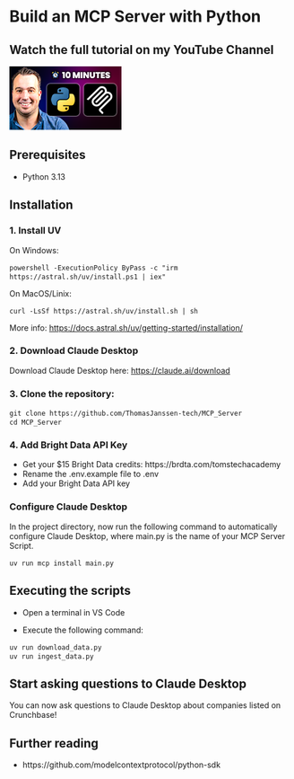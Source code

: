 <h1>Build an MCP Server with Python</h1>

<h2>Watch the full tutorial on my YouTube Channel</h2>
<div>

<a>
    <img src="thumbnail_small.png" alt="Thomas Janssen Youtube" width="200"/>
</a>
</div>

<h2>Prerequisites</h2>
<ul>
  <li>Python 3.13</li>
</ul>

<h2>Installation</h2>


<h3>1. Install UV</h3>


On Windows: 
```
powershell -ExecutionPolicy ByPass -c "irm https://astral.sh/uv/install.ps1 | iex"
```

On MacOS/Linix: 
```
curl -LsSf https://astral.sh/uv/install.sh | sh
```

More info: https://docs.astral.sh/uv/getting-started/installation/

<h3>2. Download Claude Desktop</h3>

Download Claude Desktop here: https://claude.ai/download

<h3>3. Clone the repository:</h3>

```
git clone https://github.com/ThomasJanssen-tech/MCP_Server
cd MCP_Server
```


<h3>4. Add Bright Data API Key</h3>
<ul>
<li>Get your $15 Bright Data credits: https://brdta.com/tomstechacademy</li>
<li>Rename the .env.example file to .env</li>
<li>Add your Bright Data API key</li>
</ul>

<h3>Configure Claude Desktop</h3>

In the project directory, now run the following command to automatically configure Claude Desktop, where main.py is the name of your MCP Server Script.

```
uv run mcp install main.py
```

<h2>Executing the scripts</h2>

- Open a terminal in VS Code

- Execute the following command:

```
uv run download_data.py
uv run ingest_data.py
```

<h2>Start asking questions to Claude Desktop</h2>
You can now ask questions to Claude Desktop about companies listed on Crunchbase!

<h2>Further reading</h2>
<ul>
<li>https://github.com/modelcontextprotocol/python-sdk</li>
</ul>
